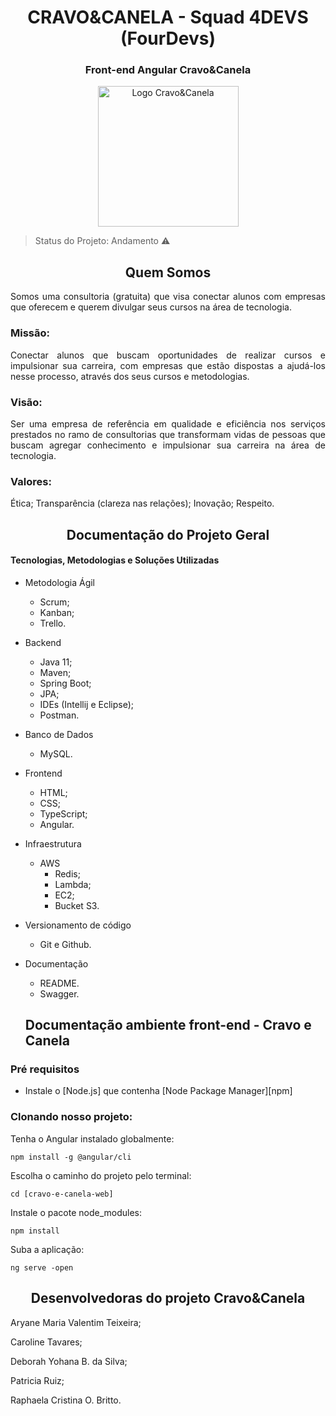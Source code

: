 <h1 align="center"> CRAVO&CANELA - Squad 4DEVS (FourDevs) </h1>
<h3 align="center"> Front-end Angular Cravo&Canela </h3>
<p align="center">
<img src="/readme/logocravo.jpg" width=225 alt="Logo Cravo&Canela"/>
</p>

> Status do Projeto: Andamento :warning:

<h2 align="center" > Quem Somos </h2>
<p align="justify">Somos uma consultoria (gratuita) que visa conectar alunos com empresas que oferecem e querem divulgar seus cursos na área de tecnologia.</p>

<h3>Missão: </h3>
<p align="justify">Conectar alunos que buscam oportunidades de realizar cursos e impulsionar sua carreira, com empresas que estão dispostas a ajudá-los nesse processo,  através dos seus cursos e metodologias. </p>

<h3>Visão: </h3>
<p align="justify">Ser uma empresa de referência em qualidade e eficiência nos serviços prestados no ramo de consultorias que transformam vidas de pessoas que buscam agregar conhecimento e impulsionar sua carreira na área de tecnologia.</p>

<h3>Valores: </h3>
<p align="justify">Ética; Transparência (clareza nas relações); Inovação; Respeito.</p>

<h2 align="center" > Documentação do Projeto Geral </h3>

<h4> Tecnologias, Metodologias e Soluções Utilizadas </h4>

* Metodologia Ágil
    - Scrum;
    - Kanban;
    - Trello.

* Backend
    - Java 11;
    - Maven;
    - Spring Boot;
    - JPA;
    - IDEs (Intellij e Eclipse);
    - Postman.

* Banco de Dados
    - MySQL.

* Frontend
    - HTML;
    - CSS;
    - TypeScript;
    - Angular.

* Infraestrutura 
    - AWS
        - Redis;
        - Lambda;
        - EC2;
        - Bucket S3.

* Versionamento de código
    - Git e Github.

* Documentação
    - README.
    - Swagger.
    
    
    ## Documentação ambiente front-end - Cravo e Canela

### Pré requisitos

- Instale o [Node.js] que contenha [Node Package Manager][npm]

### Clonando nosso projeto:

Tenha o Angular instalado globalmente:

```
npm install -g @angular/cli
```

Escolha o caminho do projeto pelo terminal:

```
cd [cravo-e-canela-web]
```

Instale o pacote node_modules: 

```
npm install
```

Suba a aplicação:

```
ng serve -open
```



<h2 align="center"> Desenvolvedoras do projeto Cravo&Canela </h2>
<p align="justify">Aryane Maria Valentim Teixeira;</p>
<p align="justify">Caroline Tavares;</p>
<p align="justify">Deborah Yohana B. da Silva;</p>
<p align="justify">Patricia Ruiz;<p>
<p align="justify">Raphaela Cristina O. Britto. </p>





